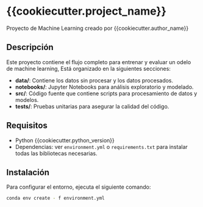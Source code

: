 # {{cookiecutter.project_name}}

Proyecto de Machine Learning creado por {{cookiecutter.author_name}}

## Descripción

Este proyecto contiene el flujo completo para entrenar y evaluar un  odelo de machine learning, Está organizado en la siguientes secciones:

- **data/**: Contiene los datos sin procesar y los datos procesados.
- **notebooks/**: Jupyter Notebooks para análisis exploratorio y modelado.
- **src/**: Código fuente que contiene scripts para procesamiento de datos y modelos.
- **tests/**: Pruebas unitarias para asegurar la calidad del código.

## Requisitos

- Python {{cookiecutter.python_version}}
- Dependencias: ver `environment.yml` o `requirements.txt` para instalar todas las bibliotecas necesarias.

## Instalación 
Para configurar el entorno, ejecuta el siguiente comando:

```bash
conda env create - f environment.yml
```